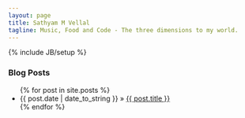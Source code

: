 ```yaml
---
layout: page
title: Sathyam M Vellal
tagline: Music, Food and Code - The three dimensions to my world.
---
```

{% include JB/setup %}

### Blog Posts
<ul class="posts">
  {% for post in site.posts %}
    <li><span>{{ post.date | date_to_string }}</span> &raquo; <a href="{{ BASE_PATH }}{{ post.url }}">{{ post.title }}</a></li>
  {% endfor %}
</ul>
